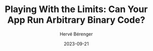 ---
slug: "/talks/swift-connection/september-2023/herve-berenger-playing-with-the-limits-can-your-app-run-arbitrary-binary-code"
date: 2023-09-21
title: "Playing With the Limits: Can Your App Run Arbitrary Binary Code?"
author: "Hervé Bérenger"
video: fvuUIwnAwJA
thumbnail: https:/async-assets.s3.eu-west-3.amazonaws.com/thumbnails/fvuUIwnAwJA.jpg
slides: 
tags: []
year: 2023
conference: swift-connection
edition: september-2023
transcript:  
allow_ads: false
---